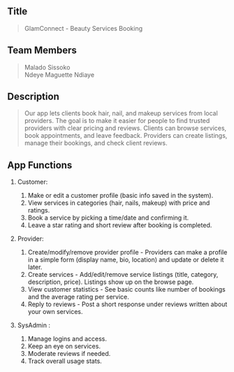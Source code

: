 ## Title
> GlamConnect - Beauty Services Booking

## Team Members
> Malado Sissoko \
> Ndeye Maguette Ndiaye

## Description
> Our app lets clients book hair, nail, and makeup services from local providers. The goal is to make it easier for people to find trusted providers with clear pricing and reviews. Clients can browse services, book appointments, and leave feedback. Providers can create listings, manage their bookings, and check client reviews.

## App Functions
1. Customer:
    1. Make or edit a customer profile (basic info saved in the system).
    2. View services in categories (hair, nails, makeup) with price and ratings.
    3. Book a service by picking a time/date and confirming it.
    4. Leave a star rating and short review after booking is completed.

2. Provider:
   1. Create/modify/remove provider profile - Providers can make a profile in a simple form (display name, bio, location) and update or delete it later.
    2. Create services - Add/edit/remove service listings (title, category, description, price). Listings show up on the browse page.
    3. View customer statistics - See basic counts like number of bookings and the average rating per service.
    4. Reply to reviews - Post a short response under reviews written about your own services.

3. SysAdmin :
    1. Manage logins and access.
    2. Keep an eye on services.
    3. Moderate reviews if needed.
    4. Track overall usage stats.
    